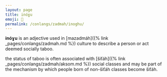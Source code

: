 ```yaml
---
layout: page
title: inóɣu
emoji: 🍃
permalink: /conlangs/zadmah/inoghu/
---
```

**inóɣu** is an adjective used in [mazadmáh]({% link _pages/conlangs/zadmah.md %}) culture to describe a person or act deemed socially taboo.

the status of taboo is often associated with [šiťáh]({% link _pages/conlangs/zadmah/aksom.md %}) social classes and may be part of the mechanism by which people born of non-šiťáh classes become šiťáh.